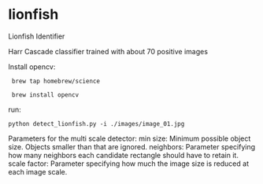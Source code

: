 # lionfish
Lionfish Identifier 


Harr Cascade classifier trained with about 70 positive images


Install opencv:

` brew tap homebrew/science`

` brew install opencv`

run:

`python detect_lionfish.py -i ./images/image_01.jpg`

Parameters for the multi scale detector:
  min size: Minimum possible object size. Objects smaller than that are ignored.
  neighbors: Parameter specifying how many neighbors each candidate rectangle should have to retain it.
  scale factor: Parameter specifying how much the image size is reduced at each image scale.
